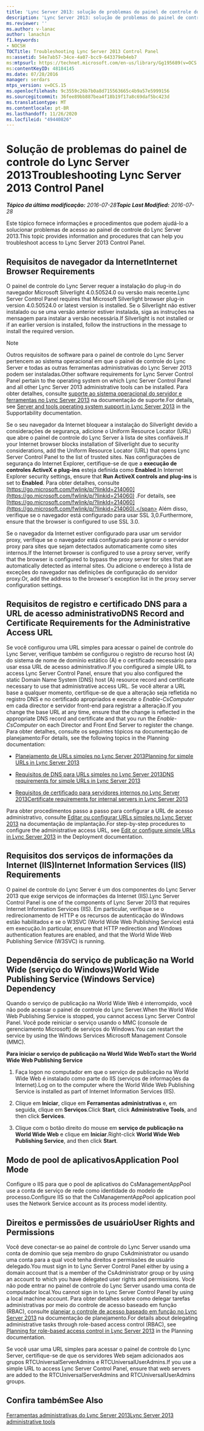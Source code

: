 ```yaml
---
title: 'Lync Server 2013: solução de problemas do painel de controle do Lync Server 2013'
description: 'Lync Server 2013: solução de problemas do painel de controle do Lync Server 2013.'
ms.reviewer: ''
ms.author: v-lanac
author: lanachin
f1.keywords:
- NOCSH
TOCTitle: Troubleshooting Lync Server 2013 Control Panel
ms:assetid: 54e7ab57-34ce-4a07-bcc9-643379eb4eb7
ms:mtpsurl: https://technet.microsoft.com/en-us/library/Gg195689(v=OCS.15)
ms:contentKeyID: 48184145
ms.date: 07/28/2016
manager: serdars
mtps_version: v=OCS.15
ms.openlocfilehash: 9c3559c26b7b0a8d715563665c4b9a57e5999156
ms.sourcegitcommit: 36fee89bb887bea4f18b19f17a8c69daf5bc423d
ms.translationtype: MT
ms.contentlocale: pt-BR
ms.lasthandoff: 11/26/2020
ms.locfileid: "49440826"
---
```

# <a name="troubleshooting-lync-server-2013-control-panel"></a><span data-ttu-id="c96ff-103">Solução de problemas do painel de controle do Lync Server 2013</span><span class="sxs-lookup"><span data-stu-id="c96ff-103">Troubleshooting Lync Server 2013 Control Panel</span></span>

<div data-xmlns="http://www.w3.org/1999/xhtml">

<div class="topic" data-xmlns="http://www.w3.org/1999/xhtml" data-msxsl="urn:schemas-microsoft-com:xslt" data-cs="https://msdn.microsoft.com/">

<div data-asp="https://msdn2.microsoft.com/asp">



</div>

<div id="mainSection">

<div id="mainBody"><span data-ttu-id="c96ff-104">

<span> </span></span><span class="sxs-lookup"><span data-stu-id="c96ff-104">

<span> </span></span></span>

<span data-ttu-id="c96ff-105">_**Tópico da última modificação:** 2016-07-28_</span><span class="sxs-lookup"><span data-stu-id="c96ff-105">_**Topic Last Modified:** 2016-07-28_</span></span>

<span data-ttu-id="c96ff-106">Este tópico fornece informações e procedimentos que podem ajudá-lo a solucionar problemas de acesso ao painel de controle do Lync Server 2013.</span><span class="sxs-lookup"><span data-stu-id="c96ff-106">This topic provides information and procedures that can help you troubleshoot access to Lync Server 2013 Control Panel.</span></span>

<div>

## <a name="internet-browser-requirements"></a><span data-ttu-id="c96ff-107">Requisitos de navegador da Internet</span><span class="sxs-lookup"><span data-stu-id="c96ff-107">Internet Browser Requirements</span></span>

<span data-ttu-id="c96ff-108">O painel de controle do Lync Server requer a instalação do plug-in do navegador Microsoft Silverlight 4.0.50524.0 ou versão mais recente.</span><span class="sxs-lookup"><span data-stu-id="c96ff-108">Lync Server Control Panel requires that Microsoft Silverlight browser plug-in version 4.0.50524.0 or latest version is installed.</span></span> <span data-ttu-id="c96ff-109">Se o Silverlight não estiver instalado ou se uma versão anterior estiver instalada, siga as instruções na mensagem para instalar a versão necessária.</span><span class="sxs-lookup"><span data-stu-id="c96ff-109">If Silverlight is not installed or if an earlier version is installed, follow the instructions in the message to install the required version.</span></span>

<div>


> [!NOTE]  
> <span data-ttu-id="c96ff-110">Outros requisitos de software para o painel de controle do Lync Server pertencem ao sistema operacional em que o painel de controle do Lync Server e todas as outras ferramentas administrativas do Lync Server 2013 podem ser instaladas.</span><span class="sxs-lookup"><span data-stu-id="c96ff-110">Other software requirements for Lync Server Control Panel pertain to the operating system on which Lync Server Control Panel and all other Lync Server 2013 administrative tools can be installed.</span></span> <span data-ttu-id="c96ff-111">Para obter detalhes, consulte <A href="lync-server-2013-server-and-tools-operating-system-support.md">suporte ao sistema operacional do servidor e ferramentas no Lync Server 2013</A> na documentação de suporte.</span><span class="sxs-lookup"><span data-stu-id="c96ff-111">For details, see <A href="lync-server-2013-server-and-tools-operating-system-support.md">Server and tools operating system support in Lync Server 2013</A> in the Supportability documentation.</span></span>



</div>

<span data-ttu-id="c96ff-112">Se o seu navegador da Internet bloquear a instalação do Silverlight devido a considerações de segurança, adicione o Uniform Resource Locator (URL) que abre o painel de controle do Lync Server à lista de sites confiáveis.</span><span class="sxs-lookup"><span data-stu-id="c96ff-112">If your Internet browser blocks installation of Silverlight due to security considerations, add the Uniform Resource Locator (URL) that opens Lync Server Control Panel to the list of trusted sites.</span></span> <span data-ttu-id="c96ff-113">Nas configurações de segurança do Internet Explorer, certifique-se de que a **execução de controles ActiveX e plug-ins** esteja definida como **Enabled**.</span><span class="sxs-lookup"><span data-stu-id="c96ff-113">In Internet Explorer security settings, ensure that **Run ActiveX controls and plug-ins** is set to **Enabled**.</span></span> <span data-ttu-id="c96ff-114">Para obter detalhes, consulte [https://go.microsoft.com/fwlink/p/?linkId=214060](https://go.microsoft.com/fwlink/p/?linkid=214060) .</span><span class="sxs-lookup"><span data-stu-id="c96ff-114">For details, see [https://go.microsoft.com/fwlink/p/?linkId=214060](https://go.microsoft.com/fwlink/p/?linkid=214060).</span></span> <span data-ttu-id="c96ff-115">Além disso, verifique se o navegador está configurado para usar SSL 3,0.</span><span class="sxs-lookup"><span data-stu-id="c96ff-115">Furthermore, ensure that the browser is configured to use SSL 3.0.</span></span>

<span data-ttu-id="c96ff-116">Se o navegador da Internet estiver configurado para usar um servidor proxy, verifique se o navegador está configurado para ignorar o servidor proxy para sites que sejam detectados automaticamente como sites internos.</span><span class="sxs-lookup"><span data-stu-id="c96ff-116">If the Internet browser is configured to use a proxy server, verify that the browser is configured to bypass the proxy server for sites that are automatically detected as internal sites.</span></span> <span data-ttu-id="c96ff-117">Ou adicione o endereço à lista de exceções do navegador nas definições de configuração do servidor proxy.</span><span class="sxs-lookup"><span data-stu-id="c96ff-117">Or, add the address to the browser's exception list in the proxy server configuration settings.</span></span>

</div>

<div>

## <a name="dns-record-and-certificate-requirements-for-the-administrative-access-url"></a><span data-ttu-id="c96ff-118">Requisitos de registro e certificado DNS para a URL de acesso administrativo</span><span class="sxs-lookup"><span data-stu-id="c96ff-118">DNS Record and Certificate Requirements for the Administrative Access URL</span></span>

<span data-ttu-id="c96ff-119">Se você configurou uma URL simples para acessar o painel de controle do Lync Server, verifique também se configurou o registro de recurso host (A) do sistema de nome de domínio estático (A) e o certificado necessário para usar essa URL de acesso administrativo.</span><span class="sxs-lookup"><span data-stu-id="c96ff-119">If you configured a simple URL to access Lync Server Control Panel, ensure that you also configured the static Domain Name System (DNS) host (A) resource record and certificate necessary to use that administrative access URL.</span></span> <span data-ttu-id="c96ff-120">Se você alterar a URL base a qualquer momento, certifique-se de que a alteração seja refletida no registro DNS e no certificado apropriados e execute o *Enable-CsComputer* em cada director e servidor front-end para registrar a alteração.</span><span class="sxs-lookup"><span data-stu-id="c96ff-120">If you change the base URL at any time, ensure that the change is reflected in the appropriate DNS record and certificate and that you run the *Enable-CsComputer* on each Director and Front End Server to register the change.</span></span> <span data-ttu-id="c96ff-121">Para obter detalhes, consulte os seguintes tópicos na documentação de planejamento:</span><span class="sxs-lookup"><span data-stu-id="c96ff-121">For details, see the following topics in the Planning documentation:</span></span>

  - [<span data-ttu-id="c96ff-122">Planejamento de URLs simples no Lync Server 2013</span><span class="sxs-lookup"><span data-stu-id="c96ff-122">Planning for simple URLs in Lync Server 2013</span></span>](lync-server-2013-planning-for-simple-urls.md)

  - [<span data-ttu-id="c96ff-123">Requisitos de DNS para URLs simples no Lync Server 2013</span><span class="sxs-lookup"><span data-stu-id="c96ff-123">DNS requirements for simple URLs in Lync Server 2013</span></span>](lync-server-2013-dns-requirements-for-simple-urls.md)

  - [<span data-ttu-id="c96ff-124">Requisitos de certificado para servidores internos no Lync Server 2013</span><span class="sxs-lookup"><span data-stu-id="c96ff-124">Certificate requirements for internal servers in Lync Server 2013</span></span>](lync-server-2013-certificate-requirements-for-internal-servers.md)

<span data-ttu-id="c96ff-125">Para obter procedimentos passo a passo para configurar a URL de acesso administrativo, consulte [Editar ou configurar URLs simples no Lync Server 2013](lync-server-2013-edit-or-configure-simple-urls.md) na documentação de implantação.</span><span class="sxs-lookup"><span data-stu-id="c96ff-125">For step-by-step procedures to configure the administrative access URL, see [Edit or configure simple URLs in Lync Server 2013](lync-server-2013-edit-or-configure-simple-urls.md) in the Deployment documentation.</span></span>

</div>

<div>

## <a name="internet-information-services-iis-requirements"></a><span data-ttu-id="c96ff-126">Requisitos dos serviços de informações da Internet (IIS)</span><span class="sxs-lookup"><span data-stu-id="c96ff-126">Internet Information Services (IIS) Requirements</span></span>

<span data-ttu-id="c96ff-127">O painel de controle do Lync Server é um dos componentes do Lync Server 2013 que exige serviços de informações da Internet (IIS).</span><span class="sxs-lookup"><span data-stu-id="c96ff-127">Lync Server Control Panel is one of the components of Lync Server 2013 that requires Internet Information Services (IIS).</span></span> <span data-ttu-id="c96ff-128">Em particular, verifique se o redirecionamento de HTTP e os recursos de autenticação do Windows estão habilitados e se o W3SVC (World Wide Web Publishing Service) está em execução.</span><span class="sxs-lookup"><span data-stu-id="c96ff-128">In particular, ensure that HTTP redirection and Windows authentication features are enabled, and that the World Wide Web Publishing Service (W3SVC) is running.</span></span>

<div>

## <a name="world-wide-publishing-service-windows-service-dependency"></a><span data-ttu-id="c96ff-129">Dependência do serviço de publicação na World Wide (serviço do Windows)</span><span class="sxs-lookup"><span data-stu-id="c96ff-129">World Wide Publishing Service (Windows Service) Dependency</span></span>

<span data-ttu-id="c96ff-130">Quando o serviço de publicação na World Wide Web é interrompido, você não pode acessar o painel de controle do Lync Server.</span><span class="sxs-lookup"><span data-stu-id="c96ff-130">When the World Wide Web Publishing Service is stopped, you cannot access Lync Server Control Panel.</span></span> <span data-ttu-id="c96ff-131">Você pode reiniciar o serviço usando o MMC (console de gerenciamento Microsoft) de serviços do Windows.</span><span class="sxs-lookup"><span data-stu-id="c96ff-131">You can restart the service by using the Windows Services Microsoft Management Console (MMC).</span></span>

<span data-ttu-id="c96ff-132">**Para iniciar o serviço de publicação na World Wide Web**</span><span class="sxs-lookup"><span data-stu-id="c96ff-132">**To start the World Wide Web Publishing Service**</span></span>

1.  <span data-ttu-id="c96ff-133">Faça logon no computador em que o serviço de publicação na World Wide Web é instalado como parte do IIS (serviços de informações da Internet).</span><span class="sxs-lookup"><span data-stu-id="c96ff-133">Log on to the computer where the World Wide Web Publishing Service is installed as part of Internet Information Services (IIS).</span></span>

2.  <span data-ttu-id="c96ff-134">Clique em **Iniciar**, clique em **Ferramentas administrativas** e, em seguida, clique em **Serviços**.</span><span class="sxs-lookup"><span data-stu-id="c96ff-134">Click **Start**, click **Administrative Tools**, and then click **Services**.</span></span>

3.  <span data-ttu-id="c96ff-135">Clique com o botão direito do mouse em **serviço de publicação na World Wide Web** e clique em **Iniciar**.</span><span class="sxs-lookup"><span data-stu-id="c96ff-135">Right-click **World Wide Web Publishing Service**, and then click **Start**.</span></span>

</div>

<div>

## <a name="application-pool-mode"></a><span data-ttu-id="c96ff-136">Modo de pool de aplicativos</span><span class="sxs-lookup"><span data-stu-id="c96ff-136">Application Pool Mode</span></span>

<span data-ttu-id="c96ff-137">Configure o IIS para que o pool de aplicativos do CsManagementAppPool use a conta de serviço de rede como identidade do modelo de processo.</span><span class="sxs-lookup"><span data-stu-id="c96ff-137">Configure IIS so that the CsManagementAppPool application pool uses the Network Service account as its process model identity.</span></span>

</div>

</div>

<div>

## <a name="user-rights-and-permissions"></a><span data-ttu-id="c96ff-138">Direitos e permissões de usuário</span><span class="sxs-lookup"><span data-stu-id="c96ff-138">User Rights and Permissions</span></span>

<span data-ttu-id="c96ff-139">Você deve conectar-se ao painel de controle do Lync Server usando uma conta de domínio que seja membro do grupo CsAdministrator ou usando uma conta para a qual você tenha direitos e permissões de usuário delegado.</span><span class="sxs-lookup"><span data-stu-id="c96ff-139">You must sign in to Lync Server Control Panel either by using a domain account that is a member of the CsAdministrator group or by using an account to which you have delegated user rights and permissions.</span></span> <span data-ttu-id="c96ff-140">Você não pode entrar no painel de controle do Lync Server usando uma conta de computador local.</span><span class="sxs-lookup"><span data-stu-id="c96ff-140">You cannot sign in to Lync Server Control Panel by using a local machine account.</span></span> <span data-ttu-id="c96ff-141">Para obter detalhes sobre como delegar tarefas administrativas por meio do controle de acesso baseado em função (RBAC), consulte [planejar o controle de acesso baseado em função no Lync Server 2013](lync-server-2013-planning-for-role-based-access-control.md) na documentação de planejamento.</span><span class="sxs-lookup"><span data-stu-id="c96ff-141">For details about delegating administrative tasks through role-based access control (RBAC), see [Planning for role-based access control in Lync Server 2013](lync-server-2013-planning-for-role-based-access-control.md) in the Planning documentation.</span></span>

<span data-ttu-id="c96ff-142">Se você usar uma URL simples para acessar o painel de controle do Lync Server, certifique-se de que os servidores Web sejam adicionados aos grupos RTCUniversalServerAdmins e RTCUniversalUserAdmins.</span><span class="sxs-lookup"><span data-stu-id="c96ff-142">If you use a simple URL to access Lync Server Control Panel, ensure that web servers are added to the RTCUniversalServerAdmins and RTCUniversalUserAdmins groups.</span></span>

</div>

<div>

## <a name="see-also"></a><span data-ttu-id="c96ff-143">Confira também</span><span class="sxs-lookup"><span data-stu-id="c96ff-143">See Also</span></span>


[<span data-ttu-id="c96ff-144">Ferramentas administrativas do Lync Server 2013</span><span class="sxs-lookup"><span data-stu-id="c96ff-144">Lync Server 2013 administrative tools</span></span>](lync-server-2013-lync-server-administrative-tools.md)  
  

<span data-ttu-id="c96ff-145"></div>

</div>

<span> </span>

</div>

</div>

</span><span class="sxs-lookup"><span data-stu-id="c96ff-145"></div>

</div>

<span> </span>

</div>

</div>

</span></span></div>

